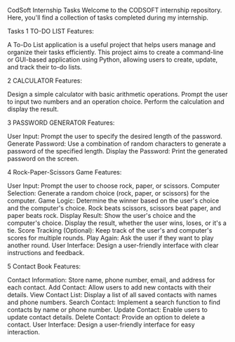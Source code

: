 CodSoft Internship Tasks
Welcome to the CODSOFT internship repository. Here, you'll find a collection of tasks completed during my internship.

Tasks
  1 TO-DO LIST
Features:

A To-Do List application is a useful project that helps users manage and organize their tasks efficiently.
This project aims to create a command-line or GUI-based application using Python, allowing users to create, update, and track their to-do lists.

2 CALCULATOR
Features:

Design a simple calculator with basic arithmetic operations.
Prompt the user to input two numbers and an operation choice.
Perform the calculation and display the result.

3 PASSWORD GENERATOR
Features:

User Input: Prompt the user to specify the desired length of the password.
Generate Password: Use a combination of random characters to generate a password of the specified length.
Display the Password: Print the generated password on the screen.

4 Rock-Paper-Scissors Game
Features:

User Input: Prompt the user to choose rock, paper, or scissors.
Computer Selection: Generate a random choice (rock, paper, or scissors) for the computer.
Game Logic: Determine the winner based on the user's choice and the computer's choice.
Rock beats scissors, scissors beat paper, and paper beats rock.
Display Result: Show the user's choice and the computer's choice. Display the result, whether the user wins, loses, or it's a tie.
Score Tracking (Optional): Keep track of the user's and computer's scores for multiple rounds.
Play Again: Ask the user if they want to play another round.
User Interface: Design a user-friendly interface with clear instructions and feedback.

5 Contact Book
Features:

Contact Information: Store name, phone number, email, and address for each contact.
Add Contact: Allow users to add new contacts with their details.
View Contact List: Display a list of all saved contacts with names and phone numbers.
Search Contact: Implement a search function to find contacts by name or phone number.
Update Contact: Enable users to update contact details.
Delete Contact: Provide an option to delete a contact.
User Interface: Design a user-friendly interface for easy interaction.
